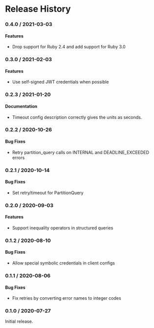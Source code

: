 # Release History

### 0.4.0 / 2021-03-03

#### Features

* Drop support for Ruby 2.4 and add support for Ruby 3.0

### 0.3.0 / 2021-02-03

#### Features

* Use self-signed JWT credentials when possible

### 0.2.3 / 2021-01-20

#### Documentation

* Timeout config description correctly gives the units as seconds.

### 0.2.2 / 2020-10-26

#### Bug Fixes

* Retry partition_query calls on INTERNAL and DEADLINE_EXCEEDED errors

### 0.2.1 / 2020-10-14

#### Bug Fixes

* Set retry/timeout for PartitionQuery

### 0.2.0 / 2020-09-03

#### Features

* Support inequality operators in structured queries

### 0.1.2 / 2020-08-10

#### Bug Fixes

* Allow special symbolic credentials in client configs

### 0.1.1 / 2020-08-06

#### Bug Fixes

* Fix retries by converting error names to integer codes

### 0.1.0 / 2020-07-27

Initial release.
